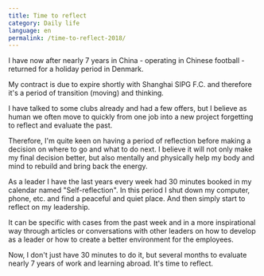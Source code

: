 ```yaml
---
title: Time to reflect
category: Daily life
language: en
permalink: /time-to-reflect-2018/
---
```

I have now after nearly 7 years in China - operating in Chinese football - returned for a holiday period in Denmark. 

My contract is due to expire shortly with Shanghai SIPG F.C. and therefore it's a period of transition (moving) and thinking. 

I have talked to some clubs already and had a few offers, but I believe as human we often move to quickly from one job into a new project forgetting to reflect and evaluate the past.

Therefore, I'm quite keen on having a period of reflection before making a decision on where to go and what to do next. I believe it will not only make my final decision better, but also mentally and physically help my body and mind to rebuild and bring back the energy.

As a leader I have the last years every week had 30 minutes booked in my calendar named "Self-reflection". In this period I shut down my computer, phone, etc. and find a peaceful and quiet place. And then simply start to reflect on my leadership.

It can be specific with cases from the past week and in a more inspirational way through articles or conversations with other leaders on how to develop as a leader or how to create a better environment for the employees.

Now, I don't just have 30 minutes to do it, but several months to evaluate nearly 7 years of work and learning abroad. It's time to reflect.
